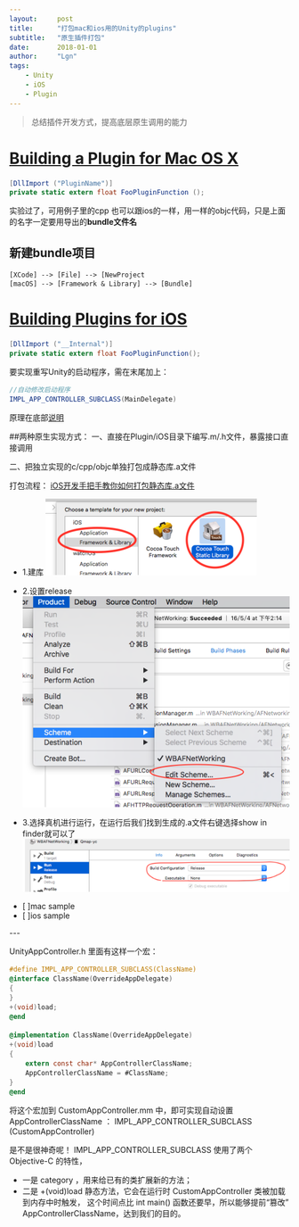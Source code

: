 ```yaml
---
layout:     post
title:      "打包mac和ios用的Unity的plugins"
subtitle:   "原生插件打包"
date:       2018-01-01
author:     "Lgn"
tags:
    - Unity
    - iOS
    - Plugin
---
```



> 总结插件开发方式，提高底层原生调用的能力


# [Building a Plugin for Mac OS X](https://docs.unity3d.com/Manual/PluginsForDesktop.html)
```` c#
[DllImport ("PluginName")]
private static extern float FooPluginFunction ();
````

实验过了，可用例子里的cpp
也可以跟ios的一样，用一样的objc代码，只是上面的名字一定要用导出的**bundle文件名**

## 新建bundle项目
``` 
[XCode] --> [File] --> [NewProject
[macOS] --> [Framework & Library] --> [Bundle]
```


# [Building Plugins for iOS](https://docs.unity3d.com/Manual/PluginsForIOS.html)
```` c#
[DllImport ("__Internal")]
private static extern float FooPluginFunction();
````

要实现重写Unity的启动程序，需在末尾加上：
```` c#
//自动修改启动程序
IMPL_APP_CONTROLLER_SUBCLASS(MainDelegate)
````
原理在底部[说明](#mark)

##两种原生实现方式：
一、直接在Plugin/iOS目录下编写.m/.h文件，暴露接口直接调用

二、把独立实现的c/cpp/objc单独打包成静态库.a文件

打包流程：
[iOS开发手把手教你如何打包静态库.a文件](https://www.jianshu.com/p/e25e4b391a68)
* 1.建库
![img](/img/in-post/plugin-1.png)

* 2.设置release
![img](/img/in-post/plugin-2.png)

* 3.选择真机进行运行，在运行后我们找到生成的.a文件右键选择show in finder就可以了
![img](/img/in-post/plugin-3.png)

- [ ]mac sample
- [ ]ios sample

<p id = "mark"></p>
---

UnityAppController.h 里面有这样一个宏：
```` objective-c
#define IMPL_APP_CONTROLLER_SUBCLASS(ClassName) 
@interface ClassName(OverrideAppDelegate)       
{                                               
}                                               
+(void)load;                                    
@end  

@implementation ClassName(OverrideAppDelegate)  
+(void)load                                     
{                                               
    extern const char* AppControllerClassName;  
    AppControllerClassName = #ClassName;        
}                                               
@end
````

将这个宏加到 CustomAppController.mm 中，即可实现自动设置 AppControllerClassName ：
IMPL_APP_CONTROLLER_SUBCLASS (CustomAppController)

是不是很神奇呢！
IMPL_APP_CONTROLLER_SUBCLASS 使用了两个 Objective-C 的特性，
* 一是 category ，用来给已有的类扩展新的方法；
* 二是 +(void)load 静态方法，它会在运行时 CustomAppController 类被加载到内存中时触发，
这个时间点比 int main() 函数还要早，所以能够提前“篡改” AppControllerClassName，达到我们的目的。
